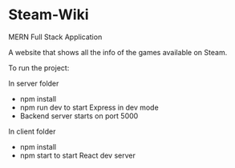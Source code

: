 # Steam-Wiki
MERN Full Stack Application

A website that shows all the info of the games available on Steam.

To run the project: 

In server folder
- npm install
- npm run dev to start Express in dev mode
- Backend server starts on port 5000

In client folder
- npm install
- npm start to start React dev server
